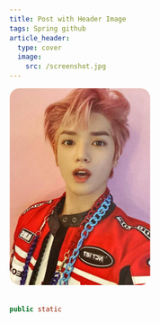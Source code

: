 ```yaml
---
title: Post with Header Image
tags: Spring github
article_header:
  type: cover
  image:
    src: /screenshot.jpg
---
```

![이미지등록](/assets/images/20200618_035754%203.png)


```java

public static

```